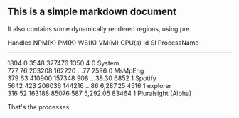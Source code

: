 ﻿## This is a simple markdown document

It also contains some dynamically rendered regions, using pre.


Handles  NPM(K)    PM(K)      WS(K) VM(M)   CPU(s)     Id  SI ProcessName                                                       
-------  ------    -----      ----- -----   ------     --  -- -----------                                                       
   1804       0     3548     377476  1350               4   0 System                                                            
    777      76   203208     162220 ...77            2596   0 MsMpEng                                                           
    379      63   410900     157348   908 ...38.30   6852   1 Spotify                                                           
   5642     423   206036     144216 ...86 6,287.25   4516   1 explorer                                                          
    316      52   163188      85076   587 5,292.05  83464   1 Pluralsight (Alpha)                                               

That's the processes.



